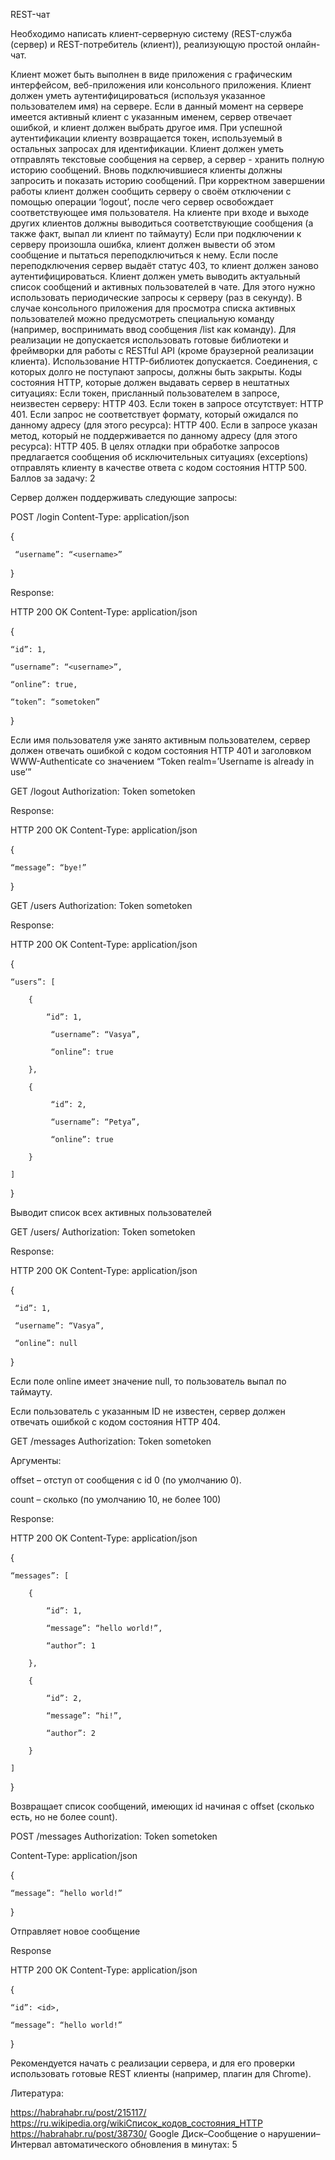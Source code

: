 REST-чат

Необходимо написать клиент-серверную систему (REST-служба (сервер) и REST-потребитель (клиент)), реализующую простой онлайн-чат.

Клиент может быть выполнен в виде приложения с графическим интерфейсом, веб-приложения или консольного приложения.
Клиент должен уметь аутентифицироваться (используя указанное пользователем имя) на сервере. Если в данный момент на сервере имеется активный клиент с указанным именем, сервер отвечает ошибкой, и клиент должен выбрать другое имя. При успешной аутентификации клиенту возвращается токен, используемый в остальных запросах для идентификации.
Клиент должен уметь отправлять текстовые сообщения на сервер, а сервер - хранить полную историю сообщений. Вновь подключившиеся клиенты должны запросить и показать историю сообщений.
При корректном завершении работы клиент должен сообщить серверу о своём отключении с помощью операции ‘logout’, после чего сервер освобождает соответствующее имя пользователя.
На клиенте при входе и выходе других клиентов должны выводиться соответствующие сообщения (а также факт, выпал ли клиент по таймауту)
Если при подключении к серверу произошла ошибка, клиент должен вывести об этом сообщение и пытаться переподключиться к нему. Если после переподключения сервер выдаёт статус 403, то клиент должен заново аутентифицироваться.
Клиент должен уметь выводить актуальный список сообщений и активных пользователей в чате. Для этого нужно использовать периодические запросы к серверу (раз в секунду).
В случае консольного приложения для просмотра списка активных пользователей можно предусмотреть специальную команду (например, воспринимать ввод сообщения /list как команду).
Для реализации не допускается использовать готовые библиотеки и фреймворки для работы с RESTful API (кроме браузерной реализации клиента). Использование HTTP-библиотек допускается.
Соединения, с которых долго не поступают запросы, должны быть закрыты.
Коды состояния HTTP, которые должен выдавать сервер в нештатных ситуациях:
Если токен, присланный пользователем в запросе, неизвестен серверу: HTTP 403.
Если токен в запросе отсутствует: HTTP 401.
Если запрос не соответствует формату, который ожидался по данному адресу (для этого ресурса): HTTP 400.
Если в запросе указан метод, который не поддерживается по данному адресу (для этого ресурса): HTTP 405.
В целях отладки при обработке запросов предлагается сообщения об исключительных ситуациях (exceptions) отправлять клиенту в качестве ответа с кодом состояния HTTP 500.
Баллов за задачу: 2

Сервер должен поддерживать следующие запросы:

POST /login
Content-Type: application/json

{

     “username”: “<username>”

}


Response:

HTTP 200 OK
Content-Type: application/json

{

    “id”: 1,

    “username”: “<username>”,

    “online”: true,

    “token”: “sometoken”

}

Если имя пользователя уже занято активным пользователем, сервер должен отвечать ошибкой с кодом состояния HTTP 401 и заголовком WWW-Authenticate со значением “Token realm=’Username is already in use’”


GET /logout
Authorization: Token sometoken


Response:

HTTP 200 OK
Content-Type: application/json

{

    “message”: “bye!”

}


GET /users
Authorization: Token sometoken


Response:

HTTP 200 OK
Content-Type: application/json

{

    “users”: [

        {

            “id”: 1,

             “username”: “Vasya”,

             “online”: true

        },

        {

             “id”: 2,

             “username”: “Petya”,

             “online”: true

        }

    ]

}

Выводит список всех активных пользователей

GET /users/<id>
Authorization: Token sometoken


Response:

HTTP 200 OK
Content-Type: application/json

{

     “id”: 1,

     “username”: “Vasya”,

     “online”: null

}


Если поле online имеет значение null, то пользователь выпал по таймауту.

Если пользователь с указанным ID не известен, сервер должен отвечать ошибкой с кодом состояния HTTP 404.

GET /messages
Authorization: Token sometoken

Аргументы:

offset ­­­– отступ от сообщения с id 0 (по умолчанию 0).

count – сколько (по умолчанию 10, не более 100)


Response:

HTTP 200 OK
Content-Type: application/json

{

    “messages”: [

        {

            “id”: 1,

            “message”: “hello world!”,

            “author”: 1

        },

        {

            “id”: 2,

            “message”: “hi!”,

            “author”: 2

        }

    ]

}

Возвращает список сообщений, имеющих id начиная с offset (сколько есть, но не более count).


POST /messages
Authorization: Token sometoken

Content-Type: application/json

{

    “message”: “hello world!”

}


Отправляет новое сообщение


Response

HTTP 200 OK
Content-Type: application/json

{

    “id”: <id>,

    “message”: “hello world!”

}


Рекомендуется начать с реализации сервера, и для его проверки использовать готовые REST клиенты (например, плагин для Chrome).


Литература:

https://habrahabr.ru/post/215117/
https://ru.wikipedia.org/wikiСписок_кодов_состояния_HTTP
https://habrahabr.ru/post/38730/
Google Диск–Сообщение о нарушении–Интервал автоматического обновления в минутах: 5
